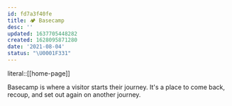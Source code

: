 ```yaml
---
id: fd7a3f40fe
title: 🏕 Basecamp
desc: ''
updated: 1637705448282
created: 1628095871280
date: '2021-08-04'
status: "\U0001F331"
---
```


literal::[[home-page]]


Basecamp is where a visitor starts their journey. It's a place to come back, recoup, and set out again on another journey.
